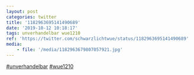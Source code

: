 ```yaml
---
layout: post
categories: twitter
title: '1182963695141490689'
date: '2019-10-12 10:18:17'
tags: unverhandelbar wue1210
ref: 'https://twitter.com/schwarzlichtwue/status/1182963695141490689'
media:
    - file: '/media/1182963679807057921.jpg'
---
```

[#unverhandelbar](/t/unverhandelbar) [#wue1210](/t/wue1210) 